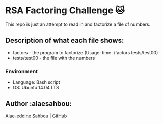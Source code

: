 # RSA Factoring Challenge :cat:
This repo is just an attempt to read in and factorize a file of numbers.

## Description of what each file shows:
* factors - the program to factorize (Usage: time ./factors tests/test00)
* tests/test00 - the file with the numbers
### Environment
* Language: Bash script
* OS: Ubuntu 14.04 LTS

## Author :alaesahbou:

[Alae-eddine Sahbou](https://www.linkedin.com/in/alae-eddine-sahbou/) | [GitHub](https://github.com/alaesahbou)
